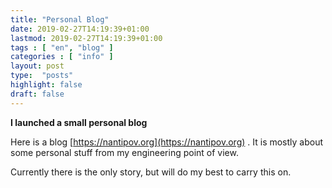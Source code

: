 ```yaml
---
title: "Personal Blog"
date: 2019-02-27T14:19:39+01:00
lastmod: 2019-02-27T14:19:39+01:00
tags : [ "en", "blog" ]
categories : [ "info" ]
layout: post
type:  "posts"
highlight: false
draft: false
---
```


**I launched a small personal blog**

Here is a blog  [https://nantipov.org](https://nantipov.org) . It is mostly about some personal stuff from my engineering point of view.

Currently there is the only story, but will do my best to carry this on.
